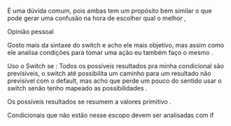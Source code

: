 É uma dúvida comum, pois ambas tem um propósito bem similar o que pode gerar uma confusão na hora de escolher qual o melhor ,

Opinião pessoal

Gosto mais da sintaxe do switch e acho ele mais objetivo, mas assim como ele analisa condições para tomar uma ação eu também faço o mesmo .

Uso o Switch se :
Todos os possíveis resultados pra minha condicional são previsiveis, o switch até possibilita um caminho para um resultado não previsivel com o default, mas acho que perde um pouco do sentido usar o switch senão tenho mapeado as possibilidades .

Os possíveis resultados se resumem a valores primitivo .

Condicionais que não estão nesse escopo devem ser analisadas com if